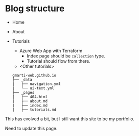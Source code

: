 # Blog structure

- Home
- About
- Tutorials
  - Azure Web App with Terraform
    - Index page should be `collection` type.
    - Tutorial should flow from there.
  - \<Other tutorials\>

  ```console
  gmarti-web.github.io
  ├── _data
  |   ├── navigation.yml
  |   └── ui-text.yml
  ├── _pages
  |   ├── 404.html
  |   ├── about.md
  |   ├── index.md
  |   ├── tutorials.md

This has evolved a bit, but I still want this site to be my portfolio.

Need to update this page.
